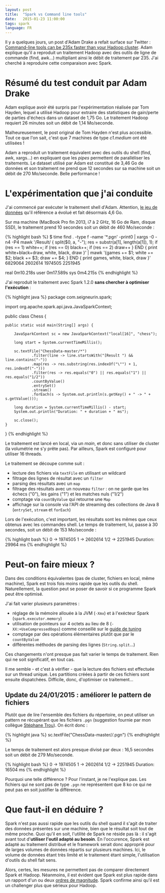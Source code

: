 ```yaml
---
layout: post
title:  "Spark vs Command line tools"
date:   2015-01-23 11:00:00
tags: spark
language: FR
---
```

Il y a quelques jours, un post d'Adam Drake a refait surface sur Twitter : [Command-line tools can be 235x faster than your Hadoop cluster](http://aadrake.com/command-line-tools-can-be-235x-faster-than-your-hadoop-cluster.html). Adam explique qu'il a reproduit un traitement Hadoop avec des outils de ligne de commande (find, awk...) multipliant ainsi le débit de traitement par 235. J'ai cherché à reproduire cette comparaison avec Spark.

# Résumé du test conduit par Adam Drake

Adam explique avoir été surpris par l'expérimentation réalisée par Tom Hayden, lequel a utilisé Hadoop pour extraire des statistiques de gain/perte de parties d'échecs dans un dataset de 1,75 Go. Le traitement Hadoop requiert 26 minutes soit un débit de 1,14 Mo/seconde.

Malheureusement, le post original de Tom Hayden n'est plus accessible. Tout ce que l'on sait, c'est que 7 machines de type *c1.medium* ont été utilisées !

Adam a reproduit un traitement équivalent avec des outils du shell (find, awk, xargs...) en expliquant que les *pipes* permettent de paralléliser les traitements. Le dataset utilisé par Adam est constitué de 3,46 Go de données et son traitement ne prend que 12 secondes sur sa machine soit un débit de 270 Mo/seconde. Belle performance !

# L'expérimentation que j'ai conduite

J'ai commencé par exécuter le traitement shell d'Adam. Attention, [le jeu de données](https://github.com/rozim/ChessData) qu'il référence a évolué et fait désormais 4,6 Go.

Sur ma machine (MacBook Pro fin 2013, i7 à 2 GHz, 16 Go de Ram, disque SSD), le traitement prend 10 secondes soit un débit de 460 Mo/seconde :

{% highlight bash %}
$ time find . -type f -name '*.pgn' -print0 | xargs -0 -n4 -P4 mawk '/Result/ { split($0, a, "-"); res = substr(a[1], length(a[1]), 1); if (res == 1) white++; if (res == 0) black++; if (res == 2) draw++ } END { print white+black+draw, white, black, draw }' | mawk '{games += $1; white += $2; black += $3; draw += $4; } END { print games, white, black, draw }'
6829064 2602614 1974505 2251945

real    0m10.218s
user    0m17.589s
sys 0m4.215s
{% endhighlight %}

J'ai reproduit le traitement avec Spark 1.2.0 **sans chercher à optimiser l'exécution** :

{% highlight java %}
package com.seigneurin.spark;

import org.apache.spark.api.java.JavaSparkContext;

public class Chess {

    public static void main(String[] args) {

        JavaSparkContext sc = new JavaSparkContext("local[16]", "chess");

        long start = System.currentTimeMillis();

        sc.textFile("ChessData-master/*")
                .filter(line -> line.startsWith("[Result ") && line.contains("-"))
                .map(res -> res.substring(res.indexOf("\"") + 1, res.indexOf("-")))
                .filter(res -> res.equals("0") || res.equals("1") || res.equals("1/2"))
                .countByValue()
                .entrySet()
                .stream()
                .forEach(s -> System.out.println(s.getKey() + " -> " + s.getValue()));

        long duration = System.currentTimeMillis() - start;
        System.out.println("Duration: " + duration + " ms");

        sc.close();
    }
}
{% endhighlight %}

Le traitement est lancé en local, via un *main*, et donc sans utiliser de cluster (la volumétrie ne s'y prête pas). Par ailleurs, Spark est configuré pour utiliser 16 threads.

Le traitement se découpe comme suit :

- lecture des fichiers via `textFile` en utilisant un wildcard
- filtrage des lignes de résultat avec un `filter`
- parsing des résultats avec un `map`
- filtrage des résultats avec un nouveau `filter` : on ne garde que les échecs ("0"), les gains ("1") et les matches nuls ("1/2")
- comptage via `countByValue` qui retourne une `Map`
- affichage sur la console via l'API de streaming des collections de Java 8 (`entrySet`, `stream` et `forEach`)

Lors de l'exécution, c'est important, les résultats sont les mêmes que ceux obtenus avec les commandes shell. Le temps de traitement, lui, passe à 30 secondes, soit un débit de 153 Mo/seconde :

{% highlight bash %}
0 -> 1974505
1 -> 2602614
1/2 -> 2251945
Duration: 29964 ms
{% endhighlight %}

# Peut-on faire mieux ?

Dans des conditions équivalentes (pas de cluster, fichiers en local, même machine), Spark est trois fois moins rapide que les outils du shell. Naturellement, la question peut se poser de savoir si ce programme Spark peut être optimisé.

J'ai fait varier plusieurs paramètres :

- réglage de la mémoire allouée à la JVM (`-Xmx`) et à l'exécteur Spark (`spark.executor.memory`)
- utilisation de pointeurs sur 4 octets au lieu de 8 (`-XX:+UseCompressedOops`) comme conseillé sur le [guide de tuning](http://spark.apache.org/docs/latest/tuning.html)
- comptage par des opérations élémentaires plutôt que par le `countByValue`
- différentes méthodes de parsing des lignes (`String.split`...)

Ces changements n'ont presque pas fait varier le temps de traitement. Rien qui ne soit significatif, en tout cas.

Il me semble - et c'est à vérifier - que la lecture des fichiers est effectuée sur un thread unique. Les partitions créées à partir de ces fichiers sont ensuite dispatchées. Difficile, donc, d'optimiser ce traitement...

## Update du 24/01/2015 : améliorer le pattern de fichiers

Plutôt que de lire l'ensemble des fichiers du répertoire, on peut utiliser un pattern ne récupérant que les fichiers `.pgn` (suggestion fournie par mon collègue [Stéphane Trou](https://www.linkedin.com/pub/st%C3%A9phane-trou/1b/527/335)). On écrit donc :

{% highlight java %}
        sc.textFile("ChessData-master/*/*.pgn")
{% endhighlight %}

Le temps de traitement est alors presque divisé par deux : 16,5 secondes soit un débit de 279 Mo/seconde.

{% highlight bash %}
0 -> 1974505
1 -> 2602614
1/2 -> 2251945
Duration: 16504 ms
{% endhighlight %}

Pourquoi une telle différence ? Pour l'instant, je ne l'explique pas. Les fichiers qui ne sont pas de type `.pgn` ne représentent que 8 ko ce qui ne peut pas en soit justifier la différence.

# Que faut-il en déduire ?

Spark n'est pas aussi rapide que les outils du shell quand il s'agit de traiter des données présentes sur une machine, bien que le résultat soit tout de même proche. Quoi qu'il en soit, l'utilité de Spark ne réside pas là : il s'agit avant tout d'**utiliser l'outil adapté au besoin**. En l'occurence, Spark est adapté au traitement distribué et le framework serait donc approprié pour de larges volumes de données répartis sur plusieurs machines. Ici, le volume de données étant très limité et le traitement étant simple, l'utilisation d'outils du shell fait sens.

Alors, certes, les mesures ne permettent pas de comparer directement Spark et Hadoop. Néanmoins, il est évident que Spark est plus rapide dans un rapport d'un ou deux [ordres de magnitude](https://en.wikipedia.org/wiki/Order_of_magnitude). Spark confirme ainsi qu'il est un challenger plus que sérieux pour Hadoop.